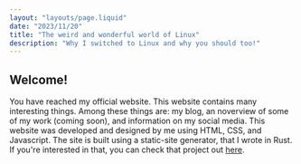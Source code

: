 ```yaml
---
layout: "layouts/page.liquid"
date: "2023/11/20"
title: "The weird and wonderful world of Linux"
description: "Why I switched to Linux and why you should too!"
---
```


## Welcome!

You have reached my official website. This website contains many interesting things. Among these things are: my blog, an noverview of some of my work (coming soon), and information on my social media. This website was developed and designed by me using HTML, CSS, and Javascript. The site is built using a static-site generator, that I wrote in Rust. If you're interested in that, you can check that project out [here](https://github.com/angeldollface/mandy).